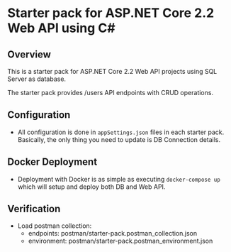 # Starter pack for ASP.NET Core 2.2 Web API using C#

## Overview

 This is a starter pack for ASP.NET Core 2.2 Web API projects using SQL Server as database.

The starter pack provides /users API endpoints with CRUD operations.

## Configuration

- All configuration is done in `appSettings.json` files in each starter pack. Basically, the only thing you need to update is DB Connection details.

## Docker Deployment

- Deployment with Docker is as simple as executing `docker-compose up` which will setup and deploy both DB and Web API.

## Verification

- Load postman collection:
  - endpoints: postman/starter-pack.postman_collection.json
  - environment: postman/starter-pack.postman_environment.json
